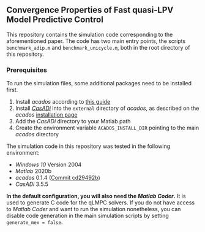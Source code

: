 ## Convergence Properties of Fast quasi-LPV Model Predictive Control

This repository contains the simulation code corresponding to the aforementioned paper.
The code has two main entry points, the scripts `benchmark_adip.m` and `benchmark_unicycle.m`, both in the root directory of this repository.

### Prerequisites

To run the simulation files, some additional packages need to be installed first.
1. Install *acados* according to [this guide](https://docs.acados.org/installation/index.html#windows-for-use-with-matlab)
2. Install [*CasADi*](https://web.casadi.org/) into the `external` directory of *acados*, as described on the *acados* [installation page](https://docs.acados.org/interfaces/index.html#download-casadi)
3. Add the *CasADi* directory to your Matlab path
4. Create the environment variable `ACADOS_INSTALL_DIR` pointing to the main *acados* directory

The simulation code in this repository was tested in the following environment:
* *Windows 10* Version 2004
* *Matlab* 2020b
* *acados* 0.1.4 ([Commit cd29492b](https://github.com/acados/acados/tree/cd29492b))
* *CasADi* 3.5.5

**In the default configuration, you will also need the *Matlab Coder*.**
It is used to generate C code for the qLMPC solvers.
If you do not have access to *Matlab Coder* and want to run the simulation nonetheless, you can disable code generation in the main simulation scripts by setting `generate_mex = false`.
